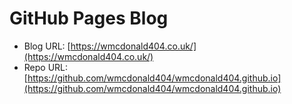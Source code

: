 # GitHub Pages Blog

* Blog URL: [https://wmcdonald404.co.uk/](https://wmcdonald404.co.uk/)
* Repo URL: [https://github.com/wmcdonald404/wmcdonald404.github.io](https://github.com/wmcdonald404/wmcdonald404.github.io)
